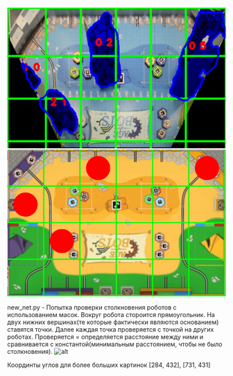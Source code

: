 ![alt text](https://raw.githubusercontent.com/robotx-school/eurobot-2022/develop/torchSegmentation/coords_detect/resulted_mask.png?token=ANGEBHJYOZWRGLHQWVYKKGTB2XNUO)
![alt text](https://raw.githubusercontent.com/robotx-school/eurobot-2022/develop/torchSegmentation/coords_detect/field_with_robots.png?token=ANGEBHJU44MMAJJEYMM6OTTB2XNYU)

new_net.py - Попытка проверки столкновения роботов с использованием масок.
Вокруг робота стороится прямоугольник. На двух нижних вершинах(те которые фактически являются основанием) ставятся точки. Далее каждая точка проверяется с точкой на других роботах. Проверяется = определяется расстояние между ними и сравнивается с константой(минимальным расстоянием, чтобы не было столкновения). 
![alt]("demo.png")

Координты углов для более больших картинок [284, 432], [731, 431]
